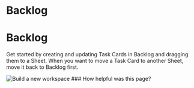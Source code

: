 # Backlog

Backlog
=======

 Get started by creating and updating Task Cards in Backlog and dragging them to a Sheet. When you want to move a Task Card to another Sheet, move it back to Backlog first.

 ![Build a new workspace](https://files.swit.io/help_image/FB_TV1_Backlog.png) ### How helpful was this page?

 